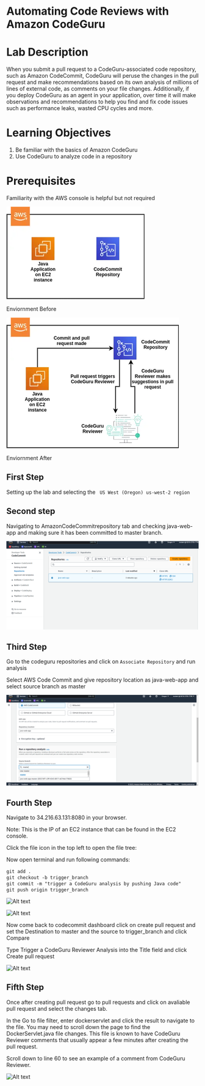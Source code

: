 # Automating Code Reviews with Amazon CodeGuru

# Lab Description
When you submit a pull request to a CodeGuru-associated code repository, such as Amazon CodeCommit, CodeGuru will peruse the changes in the pull request and make recommendations based on its own analysis of millions of lines of external code, as comments on your file changes. Additionally, if you deploy CodeGuru as an agent in your application, over time it will make observations and recommendations to help you find and fix code issues such as performance leaks, wasted CPU cycles and more.

# Learning Objectives
1. Be familiar with the basics of Amazon CodeGuru
2. Use CodeGuru to analyze code in a repository

# Prerequisites
Familiarity with the AWS console is helpful but not required
   
![Alt text](start_4.webp)

Enviornment Before

![Alt text](end_6.webp)

Enviornment After

## First Step
Setting up the lab and selecting the ``` US West (Oregon) us-west-2 region```

## Second step
Navigating to AmazonCodeCommitrepository tab and checking java-web-app and making sure it has been committed to master branch.

![Alt text](1.png)

## Third Step

Go to the codeguru repositories and click on ``` Associate Repository ``` and run analysis

Select AWS Code Commit and give repository location as java-web-app and select source branch as master

![Alt text](2.png)

## Fourth Step

Navigate to 34.216.63.131:8080 in your browser. 

Note: This is the IP of an EC2 instance that can be found in the EC2 console.

Click the file icon in the top left to open the file tree:

Now open terminal and run following commands:

```cd /cloudacademy/lab
git add .
git checkout -b trigger_branch
git commit -m "trigger a CodeGuru analysis by pushing Java code"
git push origin trigger_branch

``````
![Alt text](3.png)

![Alt text](4.png)

Now come back to codecommit dashboard click on create pull request and set the Destination to master and the source to trigger_branch and click Compare

Type Trigger a CodeGuru Reviewer Analysis into the Title field and click Create pull request

![Alt text](5.png)

## Fifth Step

Once after creating pull request go to pull requests and click on avaliable pull request and select the changes tab.

In the Go to file filter, enter dockerservlet and click the result to navigate to the file.
You may need to scroll down the page to find the DockerServlet.java file changes. This file is known to have CodeGuru Reviewer comments that usually appear a few minutes after creating the pull request.

Scroll down to line 60 to see an example of a comment from CodeGuru Reviewer.

![Alt text](6.png)

 

